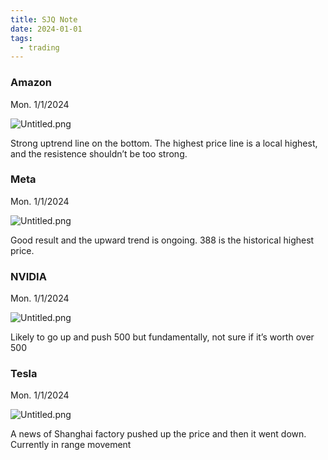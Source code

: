```yaml
---
title: SJQ Note
date: 2024-01-01
tags:
  - trading
---
```


### Amazon


Mon. 1/1/2024


![Untitled.png](https://prod-files-secure.s3.us-west-2.amazonaws.com/875308e8-8000-4329-b1aa-ffd95b33ba6e/c245c71c-58c0-4609-bae9-f17ad3ac7b14/Untitled.png?X-Amz-Algorithm=AWS4-HMAC-SHA256&X-Amz-Content-Sha256=UNSIGNED-PAYLOAD&X-Amz-Credential=AKIAT73L2G45HZZMZUHI%2F20240108%2Fus-west-2%2Fs3%2Faws4_request&X-Amz-Date=20240108T012718Z&X-Amz-Expires=3600&X-Amz-Signature=1b5b1455e89bcf96c947b515232b2a4a333e062a3091135eb36cc35d118c3217&X-Amz-SignedHeaders=host&x-id=GetObject)


Strong uptrend line on the bottom. The highest price line is a local highest, and the resistence shouldn’t be too strong.


### Meta


Mon. 1/1/2024


![Untitled.png](https://prod-files-secure.s3.us-west-2.amazonaws.com/875308e8-8000-4329-b1aa-ffd95b33ba6e/aefc1919-f4cc-4376-a874-c2c0f7c666e4/Untitled.png?X-Amz-Algorithm=AWS4-HMAC-SHA256&X-Amz-Content-Sha256=UNSIGNED-PAYLOAD&X-Amz-Credential=AKIAT73L2G45HZZMZUHI%2F20240108%2Fus-west-2%2Fs3%2Faws4_request&X-Amz-Date=20240108T012718Z&X-Amz-Expires=3600&X-Amz-Signature=b0767f45e588a97fd6ef01ba47f328889a1e8f0af913bd6afb2f2ca719939750&X-Amz-SignedHeaders=host&x-id=GetObject)


Good result and the upward trend is ongoing. 388 is the historical highest price.


### NVIDIA


Mon. 1/1/2024


![Untitled.png](https://prod-files-secure.s3.us-west-2.amazonaws.com/875308e8-8000-4329-b1aa-ffd95b33ba6e/3b14f951-ec86-4c7c-82cb-2b1d6d535059/Untitled.png?X-Amz-Algorithm=AWS4-HMAC-SHA256&X-Amz-Content-Sha256=UNSIGNED-PAYLOAD&X-Amz-Credential=AKIAT73L2G45HZZMZUHI%2F20240108%2Fus-west-2%2Fs3%2Faws4_request&X-Amz-Date=20240108T012718Z&X-Amz-Expires=3600&X-Amz-Signature=ff16487bd0c0a97434886b234f7d193dab17d543cf366ebbe71a8a5ab66a78b5&X-Amz-SignedHeaders=host&x-id=GetObject)


Likely to go up and push 500 but fundamentally, not sure if it’s worth over 500


### Tesla


Mon. 1/1/2024


![Untitled.png](https://prod-files-secure.s3.us-west-2.amazonaws.com/875308e8-8000-4329-b1aa-ffd95b33ba6e/6033a834-b9bb-4f09-b459-bcb6cfbd9cfe/Untitled.png?X-Amz-Algorithm=AWS4-HMAC-SHA256&X-Amz-Content-Sha256=UNSIGNED-PAYLOAD&X-Amz-Credential=AKIAT73L2G45HZZMZUHI%2F20240108%2Fus-west-2%2Fs3%2Faws4_request&X-Amz-Date=20240108T012718Z&X-Amz-Expires=3600&X-Amz-Signature=cc0e15114be63848f3904c4bd6290b25d6381283aea84fb39433ce644c1a6acd&X-Amz-SignedHeaders=host&x-id=GetObject)


A news of Shanghai factory pushed up the price and then it went down. Currently in range movement


